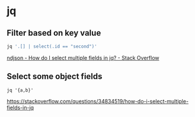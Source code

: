 # jq

## Filter based on key value

````bash
jq '.[] | select(.id == "second")' 
````
[ndjson - How do I select multiple fields in jq? - Stack Overflow](https://stackoverflow.com/questions/34834519/how-do-i-select-multiple-fields-in-jq)

## Select some object fields

```
jq '{a,b}'
```

https://stackoverflow.com/questions/34834519/how-do-i-select-multiple-fields-in-jq
